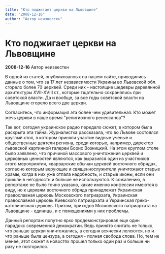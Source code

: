 ```yaml
---
title: "Кто поджигает церкви на Львовщине"
date: "2008-12-16"
author: "Автор неизвестен"
---
```


# Кто поджигает церкви на Львовщине

**2008-12-16** Автор неизвестен

В одной из статей, опубликованных на нашем сайте, приводились данные о том, что за 17 лет независимости Украины во Львовской обл. сгорело более 70 церквей. Среди них - настоящие шедевры деревянной архитектуры XVII-XVIII ст., которые тщательно сохранялись при советской власти. Да и вообще, за все годы советской власти на Львовщине сгорело всего две церкви.

Согласитесь, что информация эта более чем удивительная. Кто может жечь церкви в наше время "религиозного ренессанса"?

Так вот, сегодня украинское радио передало сюжет, в котором была раскрыта эта тайна. Журналистка рассказала, что во Львове состоялся круглый стол, в котором приняли участие видные ученые и общественные деятели региона, среди которых, например, директор львовской картинной галереи Борис Возницкий. На этом круглом столе было заявлено, что причиной массового уничтожения церквей и церковных ценностей являются, как выразился один из участников этого мероприятия, «варварские обычаи церквей восточного обряда», согласно которым верующие и священнослужители уничтожают старые храмы, когда в них уже отпала надобность, и старые иконы, если они пришли в негодность и больше не используются. К сожалению, в репортаже не было точно указано, какие именно конфессии имеются в виду, но к церквям восточного обряда принадлежат Украинская православная церковь Московского патриархата, Украинская православная церковь Киевского патриархата и Украинская греко-католическая церковь. Притом, приходов Московского патриархата на Львовщине - единицы, и с помещениями у них проблемы.

Данный репортаж попутно ярко продемонстрировал еще один парадокс современной демократии. Ведь принято считать не только, что раньше церкви уничтожались, а сегодня всячески лелеются, но и что раньше была цензура, а сегодня - полная свобода слова. Но, тем не менее, этот сюжет в новостях прошел только один раз и больше ни разу не повторился.